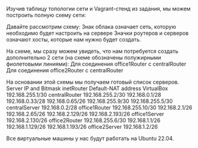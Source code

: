 Изучив таблицу топологии сети и Vagrant-стенд из задания, мы можем построить полную схему сети:


Давайте рассмотрим схему: 
Знак облака означает сеть, которую необходимо будет настроить на сервере
Значки роутеров и серверов означают хосты, которые нам нужно будет создать. 

На схеме, мы сразу можем увидеть, что нам потребуется создать дополнительно 2 сети (на схеме обозначены полужирными фиолетовыми линиями):
Для соединения office1Router c centralRouter 
Для соединения office2Router c centralRouter 

На основании этой схемы мы получаем готовый список серверов.
Server
IP and Bitmask
inetRouter
Default-NAT address VirtualBox
192.168.255.1/30
centralRouter
192.168.255.2/30
192.168.0.1/28
192.168.0.33/28
192.168.0.65/26
192.168.255.9/30
192.168.255.5/30
centralServer
192.168.0.2/28
office1Router
192.168.255.10/30
192.168.2.1/26
192.168.2.65/26
192.168.2.129/26
192.168.2.193/26
office1Server
192.168.2.130/26
office2Router
192.168.255.6/30
192.168.1.1/26
192.168.1.129/26
192.168.1.193/26
office2Server
192.168.1.2/26


Все виртуальные машины у нас будут работать на Ubuntu 22.04.

